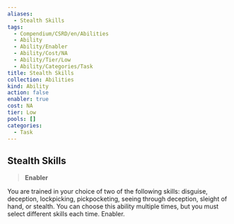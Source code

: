```yaml
---
aliases:
  - Stealth Skills
tags:
  - Compendium/CSRD/en/Abilities
  - Ability
  - Ability/Enabler
  - Ability/Cost/NA
  - Ability/Tier/Low
  - Ability/Categories/Task
title: Stealth Skills
collection: Abilities
kind: Ability
action: false
enabler: true
cost: NA
tier: Low
pools: []
categories:
  - Task
---
```

## Stealth Skills    
>**Enabler**  
    
You are trained in your choice of two of the following skills: disguise, deception, lockpicking, pickpocketing, seeing through deception, sleight of hand, or stealth. You can choose this ability multiple times, but you must select different skills each time. Enabler.